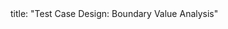 <frontmatter>
title: "Test Case Design: Boundary Value Analysis"
</frontmatter>

<include src="navbar.md" boilerplate />

<include src="container-inPage-asFlat.md" boilerplate />